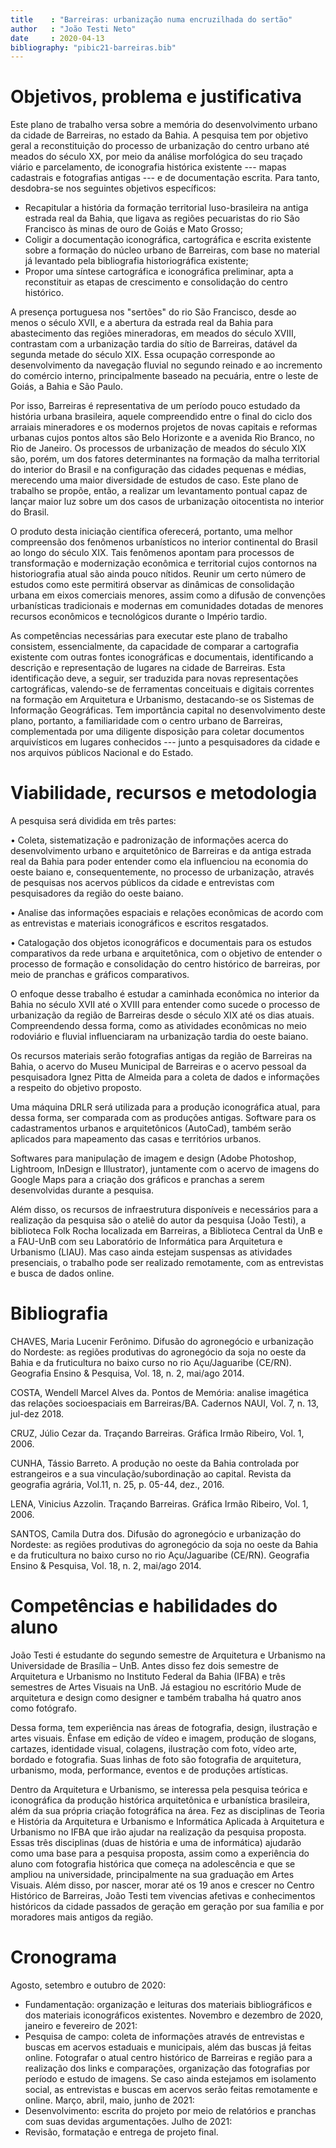 ```yaml
---
title    : "Barreiras: urbanização numa encruzilhada do sertão"
author   : "João Testi Neto"
date     : 2020-04-13
bibliography: "pibic21-barreiras.bib"
---
```


Objetivos, problema e justificativa
===================================

Este plano de trabalho versa sobre a memória do desenvolvimento urbano
da cidade de Barreiras, no estado da Bahia. A pesquisa tem por objetivo
geral a reconstituição do processo de urbanização do centro urbano até
meados do século XX, por meio da análise morfológica do seu traçado
viário e parcelamento, de iconografia histórica existente --- mapas
cadastrais e fotografias antigas --- e de documentação escrita. Para
tanto, desdobra-se nos seguintes objetivos específicos:

- Recapitular a história da formação territorial luso-brasileira na
  antiga estrada real da Bahia, que ligava as regiões pecuaristas do rio
  São Francisco às minas de ouro de Goiás e Mato Grosso;
- Coligir a documentação iconográfica, cartográfica e escrita existente
  sobre a formação do núcleo urbano de Barreiras, com base no material
  já levantado pela bibliografia historiográfica existente;
- Propor uma síntese cartográfica e iconográfica preliminar, apta a
  reconstituir as etapas de crescimento e consolidação do centro
  histórico.

A presença portuguesa nos "sertões" do rio São Francisco, desde ao menos
o século XVII, e a abertura da estrada real da Bahia para abastecimento
das regiões mineradoras, em meados do século XVIII, contrastam com a
urbanização tardia do sítio de Barreiras, datável da segunda metade do
século XIX. Essa ocupação corresponde ao desenvolvimento da navegação
fluvial no segundo reinado e ao incremento do comércio interno,
principalmente baseado na pecuária, entre o leste de Goiás, a Bahia e
São Paulo.

Por isso, Barreiras é representativa de um período pouco estudado da
história urbana brasileira, aquele compreendido entre o final do ciclo
dos arraiais mineradores e os modernos projetos de novas capitais e
reformas urbanas cujos pontos altos são Belo Horizonte e a avenida Rio
Branco, no Rio de Janeiro. Os processos de urbanização de meados do
século XIX são, porém, um dos fatores determinantes na formação da malha
territorial do interior do Brasil e na configuração das cidades pequenas
e médias, merecendo uma maior diversidade de estudos de caso. Este plano
de trabalho se propõe, então, a realizar um levantamento pontual capaz
de lançar maior luz sobre um dos casos de urbanização oitocentista no
interior do Brasil.

O produto desta iniciação científica oferecerá, portanto, uma melhor
compreensão dos fenômenos urbanísticos no interior continental do Brasil
ao longo do século XIX. Tais fenômenos apontam para processos de
transformação e modernização econômica e territorial cujos contornos na
historiografia atual são ainda pouco nítidos. Reunir um certo número de
estudos como este permitirá observar as dinâmicas de consolidação urbana
em eixos comerciais menores, assim como a difusão de convenções
urbanísticas tradicionais e modernas em comunidades dotadas de menores
recursos econômicos e tecnológicos durante o Império tardio.

As competências necessárias para executar este plano de trabalho
consistem, essencialmente, da capacidade de comparar a cartografia
existente com outras fontes iconográficas e documentais, identificando a
descrição e representação de lugares na cidade de Barreiras. Esta
identificação deve, a seguir, ser traduzida para novas representações
cartográficas, valendo-se de ferramentas conceituais e digitais
correntes na formação em Arquitetura e Urbanismo, destacando-se os
Sistemas de Informação Geográficas. Tem importância capital no
desenvolvimento deste plano, portanto, a familiaridade com o centro
urbano de Barreiras, complementada por uma diligente disposição para
coletar documentos arquivísticos em lugares conhecidos --- junto a
pesquisadores da cidade e nos arquivos públicos Nacional e do Estado.

Viabilidade, recursos e metodologia
===================================

A pesquisa será dividida em três partes:

•	Coleta, sistematização e padronização de informações acerca do desenvolvimento urbano e arquitetônico de Barreiras e da antiga estrada real da Bahia para poder entender como ela influenciou na economia do oeste baiano e, consequentemente, no processo de urbanização, através de pesquisas nos acervos públicos da cidade e entrevistas com pesquisadores da região do oeste baiano.

•	Analise das informações espaciais e relações econômicas de acordo com as entrevistas e materiais iconográficos e escritos resgatados.


•	Catalogação dos objetos iconográficos e documentais para os estudos comparativos da rede urbana e arquitetônica, com o objetivo de entender o processo de formação e consolidação do centro histórico de barreiras, por meio de pranchas e gráficos comparativos.

O enfoque desse trabalho é estudar a caminhada econômica no interior da Bahia no século XVII até o XVIII para entender como sucede o processo de urbanização da região de Barreiras desde o século XIX até os dias atuais. Compreendendo dessa forma, como as atividades econômicas no meio rodoviário e fluvial influenciaram na urbanização tardia do oeste baiano.    

Os recursos materiais serão fotografias antigas da região de Barreiras na Bahia, o acervo do Museu Municipal de Barreiras e o acervo pessoal da pesquisadora Ignez Pitta de Almeida para a coleta de dados e informações a respeito do objetivo proposto.

Uma máquina DRLR será utilizada para a produção iconográfica atual, para dessa forma, ser comparada com as produções antigas. Software para os cadastramentos urbanos e arquitetônicos (AutoCad), também serão aplicados para mapeamento das casas e territórios urbanos.

Softwares para manipulação de imagem e design (Adobe Photoshop, Lightroom, InDesign e Illustrator), juntamente com o acervo de imagens do Google Maps para a criação dos gráficos e pranchas a serem desenvolvidas durante a pesquisa.

Além disso, os recursos de infraestrutura disponíveis e necessários para a realização da pesquisa são o ateliê do autor da pesquisa (João Testi), a biblioteca Folk Rocha localizada em Barreiras, a Biblioteca Central da UnB e a FAU-UnB com seu Laboratório de Informática para Arquitetura e Urbanismo (LIAU). Mas caso ainda estejam suspensas as atividades presenciais, o trabalho pode ser realizado remotamente, com as entrevistas e busca de dados online.  



Bibliografia
============

CHAVES, Maria Lucenir Ferônimo. Difusão do agronegócio e urbanização do Nordeste: as regiões produtivas do agronegócio da soja no oeste da Bahia e da fruticultura no baixo curso no rio Açu/Jaguaribe (CE/RN). Geografia Ensino & Pesquisa, Vol. 18, n. 2, mai/ago 2014.  

COSTA, Wendell Marcel Alves da. Pontos de Memória: analise imagética das relações socioespaciais em Barreiras/BA. Cadernos NAUI, Vol. 7, n. 13, jul-dez 2018. 

CRUZ, Júlio Cezar da. Traçando Barreiras. Gráfica Irmão Ribeiro, Vol. 1, 2006.

CUNHA, Tássio Barreto. A produção no oeste da Bahia controlada por estrangeiros e a sua vinculação/subordinação ao capital. Revista da geografia agrária, Vol.11, n. 25, p. 05-44, dez., 2016.

LENA, Vinicius Azzolin. Traçando Barreiras. Gráfica Irmão Ribeiro, Vol. 1, 2006.

SANTOS, Camila Dutra dos. Difusão do agronegócio e urbanização do Nordeste: as regiões produtivas do agronegócio da soja no oeste da Bahia e da fruticultura no baixo curso no rio Açu/Jaguaribe (CE/RN). Geografia Ensino & Pesquisa, Vol. 18, n. 2, mai/ago 2014.      


Competências e habilidades do aluno
===================================
João Testi é estudante do segundo semestre de Arquitetura e Urbanismo na Universidade de Brasília – UnB. Antes disso fez dois semestre de Arquitetura e Urbanismo no Instituto Federal da Bahia (IFBA) e três semestres de Artes Visuais na UnB. Já estagiou no escritório Mude de arquitetura e design como designer e também trabalha há quatro anos como fotógrafo.

Dessa forma, tem experiência nas áreas de fotografia, design, ilustração e artes visuais. Ênfase em edição de vídeo e imagem, produção de slogans, cartazes, identidade visual, colagens, ilustração com foto, vídeo arte, bordado e fotografia. Suas linhas de foto são fotografia de arquitetura, urbanismo, moda, performance, eventos e de produções artísticas. 

Dentro da Arquitetura e Urbanismo, se interessa pela pesquisa teórica e iconográfica da produção histórica arquitetônica e urbanística brasileira, além da sua própria criação fotográfica na área. Fez as disciplinas de Teoria e História da Arquitetura e Urbanismo e Informática Aplicada à Arquitetura e Urbanismo no IFBA que irão ajudar na realização da pesquisa proposta. Essas três disciplinas (duas de história e uma de informática) ajudarão como uma base para a pesquisa proposta, assim como a experiência do aluno com fotografia histórica que começa na adolescência e que se ampliou na universidade, principalmente na sua graduação em Artes Visuais. Além disso, por nascer, morar até os 19 anos e crescer no Centro Histórico de Barreiras, João Testi tem vivencias afetivas e conhecimentos históricos da cidade passados de geração em geração por sua família e por moradores mais antigos da região.             
      

Cronograma
==========
Agosto, setembro e outubro de 2020: 
- Fundamentação: organização e leituras dos materiais bibliográficos e dos materiais iconográficos existentes.
Novembro e dezembro de 2020, janeiro e fevereiro de 2021: 
- Pesquisa de campo: coleta de informações através de entrevistas e buscas em acervos estaduais e municipais, além das buscas já feitas online. Fotografar o atual centro histórico de Barreiras e região para a realização dos links e comparações, organização das fotografias por período e estudo de imagens. Se caso ainda estejamos em isolamento social, as entrevistas e buscas em acervos serão feitas remotamente e online.
Março, abril, maio, junho de 2021: 
- Desenvolvimento: escrita do projeto por meio de relatórios e pranchas com suas devidas argumentações. 
Julho de 2021: 
- Revisão, formatação e entrega de projeto final.     



